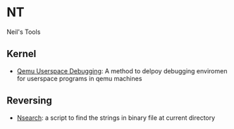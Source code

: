 # NT
Neil's Tools


## Kernel
- [Qemu Userspace Debugging](./Kernel/QemuUserspaceDebugging.md): A method to delpoy debugging enviromen for userspace programs in qemu machines


## Reversing
- [Nsearch](./Reversing/Nsearch.sh): a script to find the strings in binary file at current directory

